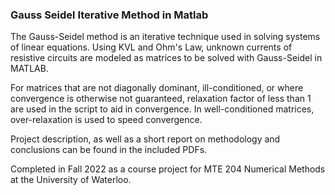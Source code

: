 ### Gauss Seidel Iterative Method in Matlab
The Gauss-Seidel method is an iterative technique used in solving systems of linear equations. Using KVL and Ohm's Law, unknown currents of resistive circuits are modeled as matrices to be solved with Gauss-Seidel in MATLAB.

For matrices that are not diagonally dominant, ill-conditioned, or where convergence is otherwise not guaranteed, relaxation factor of less than 1 are used in the script to aid in convergence. In well-conditioned matrices, over-relaxation is used to speed convergence.

Project description, as well as a short report on methodology and conclusions can be found in the included PDFs.

Completed in Fall 2022 as a course project for MTE 204 Numerical Methods at the University of Waterloo.
